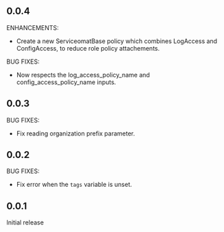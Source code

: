 ## 0.0.4

ENHANCEMENTS:

* Create a new ServiceomatBase policy which combines LogAccess and ConfigAccess, to reduce role policy attachements.

BUG FIXES:

* Now respects the log_access_policy_name and config_access_policy_name inputs.

## 0.0.3

BUG FIXES:

* Fix reading organization prefix parameter.

## 0.0.2

BUG FIXES:

* Fix error when the `tags` variable is unset.

## 0.0.1

Initial release
